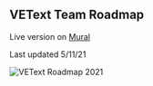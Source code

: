 ## VEText Team Roadmap

Live version on [Mural](https://app.mural.co/t/adhoccorporateworkspace2583/m/adhoccorporateworkspace2583/1619796702967/00af46496924a03214ec043995bb52c7981ac23c)

Last updated 5/11/21

![VEText Roadmap 2021](https://user-images.githubusercontent.com/7320097/117892132-28837e00-b286-11eb-8089-809c7b753bf3.png)

